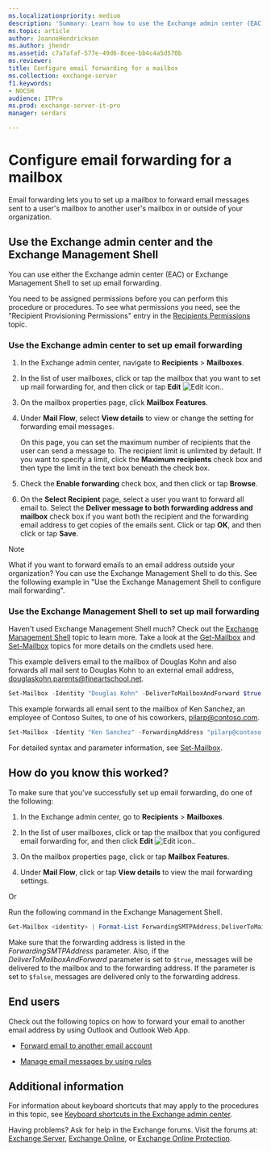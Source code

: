 ```yaml
---
ms.localizationpriority: medium
description: 'Summary: Learn how to use the Exchange admin center (EAC) to set up email forwarding.'
ms.topic: article
author: JoanneHendrickson
ms.author: jhendr
ms.assetid: c7a7afaf-577e-49d6-8cee-bb4c4a5d570b
ms.reviewer:
title: Configure email forwarding for a mailbox
ms.collection: exchange-server
f1.keywords:
- NOCSH
audience: ITPro
ms.prod: exchange-server-it-pro
manager: serdars

---
```


# Configure email forwarding for a mailbox

Email forwarding lets you to set up a mailbox to forward email messages sent to a user's mailbox to another user's mailbox in or outside of your organization.

## Use the Exchange admin center and the Exchange Management Shell

You can use either the Exchange admin center (EAC) or Exchange Management Shell to set up email forwarding.

You need to be assigned permissions before you can perform this procedure or procedures. To see what permissions you need, see the "Recipient Provisioning Permissions" entry in the [Recipients Permissions](../../permissions/feature-permissions/recipient-permissions.md) topic.

### Use the Exchange admin center to set up email forwarding

1. In the Exchange admin center, navigate to **Recipients** \> **Mailboxes**.

2. In the list of user mailboxes, click or tap the mailbox that you want to set up mail forwarding for, and then click or tap **Edit** ![Edit icon.](../../media/ITPro_EAC_EditIcon.png).

3. On the mailbox properties page, click **Mailbox Features**.

4. Under **Mail Flow**, select **View details** to view or change the setting for forwarding email messages.

    On this page, you can set the maximum number of recipients that the user can send a message to. The recipient limit is unlimited by default. If you want to specify a limit, click the **Maximum recipients** check box and then type the limit in the text box beneath the check box.

5. Check the **Enable forwarding** check box, and then click or tap **Browse**.

6. On the **Select Recipient** page, select a user you want to forward all email to. Select the **Deliver message to both forwarding address and mailbox** check box if you want both the recipient and the forwarding email address to get copies of the emails sent. Click or tap **OK**, and then click or tap **Save**.

> [!NOTE]
> What if you want to forward emails to an email address outside your organization? You can use the Exchange Management Shell to do this. See the following example in "Use the Exchange Management Shell to configure mail forwarding".

### Use the Exchange Management Shell to set up mail forwarding

Haven't used Exchange Management Shell much? Check out the [Exchange Management Shell](/powershell/exchange/exchange-management-shell) topic to learn more. Take a look at the [Get-Mailbox](/powershell/module/exchange/get-mailbox) and [Set-Mailbox](/powershell/module/exchange/set-mailbox) topics for more details on the cmdlets used here.

This example delivers email to the mailbox of Douglas Kohn and also forwards all mail sent to Douglas Kohn to an external email address, douglaskohn.parents@fineartschool.net.

```PowerShell
Set-Mailbox -Identity "Douglas Kohn" -DeliverToMailboxAndForward $true -ForwardingSMTPAddress "douglaskohn.parents@fineartschool.net"
```

This example forwards all email sent to the mailbox of Ken Sanchez, an employee of Contoso Suites, to one of his coworkers, pilarp@contoso.com.

```PowerShell
Set-Mailbox -Identity "Ken Sanchez" -ForwardingAddress "pilarp@contoso.com"
```

For detailed syntax and parameter information, see [Set-Mailbox](/powershell/module/exchange/set-mailbox).

## How do you know this worked?

To make sure that you've successfully set up email forwarding, do one of the following:

1. In the Exchange admin center, go to **Recipients** \> **Mailboxes**.

2. In the list of user mailboxes, click or tap the mailbox that you configured email forwarding for, and then click **Edit** ![Edit icon.](../../media/ITPro_EAC_EditIcon.png).

3. On the mailbox properties page, click or tap **Mailbox Features**.

4. Under **Mail Flow**, click or tap **View details** to view the mail forwarding settings.

Or

Run the following command in the Exchange Management Shell.

```PowerShell
Get-Mailbox <identity> | Format-List ForwardingSMTPAddress,DeliverToMailboxandForward
```

Make sure that the forwarding address is listed in the _ForwardingSMTPAddress_ parameter. Also, if the _DeliverToMailboxAndForward_ parameter is set to `$true`, messages will be delivered to the mailbox and to the forwarding address. If the parameter is set to `$false`, messages are delivered only to the forwarding address.

## End users

Check out the following topics on how to forward your email to another email address by using Outlook and Outlook Web App.

- [Forward email to another email account](https://support.microsoft.com/office/ecafbc06-e812-4b9e-a7af-5074a9c7abd0)

- [Manage email messages by using rules](https://support.microsoft.com/office/c24f5dea-9465-4df4-ad17-a50704d66c59)

## Additional information

For information about keyboard shortcuts that may apply to the procedures in this topic, see [Keyboard shortcuts in the Exchange admin center](../../about-documentation/exchange-admin-center-keyboard-shortcuts.md).

Having problems? Ask for help in the Exchange forums. Visit the forums at: [Exchange Server](https://social.technet.microsoft.com/forums/office/home?category=exchangeserver), [Exchange Online](/answers/topics/office-exchange-server-itpro.html), or [Exchange Online Protection](https://social.technet.microsoft.com/forums/forefront/home?forum=FOPE).